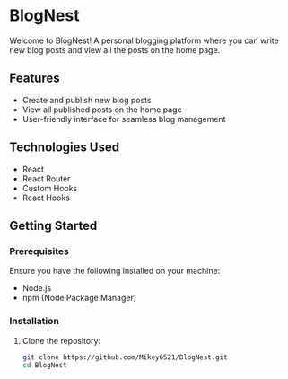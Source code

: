 # BlogNest

Welcome to BlogNest! A personal blogging platform where you can write new blog posts and view all the posts on the home page.

## Features

- Create and publish new blog posts
- View all published posts on the home page
- User-friendly interface for seamless blog management

## Technologies Used

- React
- React Router
- Custom Hooks
- React Hooks

## Getting Started

### Prerequisites

Ensure you have the following installed on your machine:

- Node.js
- npm (Node Package Manager)

### Installation

1. Clone the repository:

   ```bash
   git clone https://github.com/Mikey6521/BlogNest.git
   cd BlogNest
